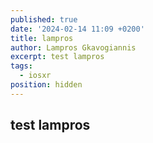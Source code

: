 ```yaml
---
published: true
date: '2024-02-14 11:09 +0200'
title: lampros
author: Lampros Gkavogiannis
excerpt: test lampros
tags:
  - iosxr
position: hidden
---
```

## test lampros
